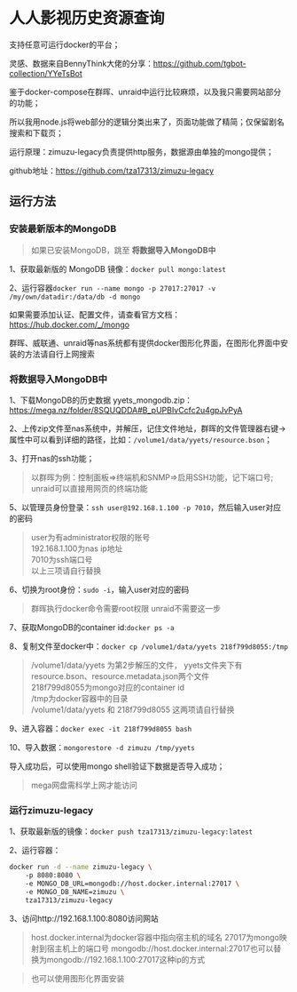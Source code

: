 # 人人影视历史资源查询

支持任意可运行docker的平台；

灵感、数据来自BennyThink大佬的分享：https://github.com/tgbot-collection/YYeTsBot

鉴于docker-compose在群晖、unraid中运行比较麻烦，以及我只需要网站部分的功能；

所以我用node.js将web部分的逻辑分类出来了，页面功能做了精简；仅保留剧名搜索和下载页；

运行原理：zimuzu-legacy负责提供http服务，数据源由单独的mongo提供；

github地址：https://github.com/tza17313/zimuzu-legacy

## 运行方法

### 安装最新版本的MongoDB

> 如果已安装MongoDB，跳至 **将数据导入MongoDB中**

1、获取最新版的 MongoDB 镜像：`docker pull mongo:latest`

2、运行容器`docker run --name mongo -p 27017:27017 -v /my/own/datadir:/data/db -d mongo`

如果需要添加认证、配置文件，请查看官方文档：https://hub.docker.com/_/mongo

群晖、威联通、unraid等nas系统都有提供docker图形化界面，在图形化界面中安装的方法请自行上网搜索

### 将数据导入MongoDB中

1、下载MongoDB的历史数据 yyets_mongodb.zip：https://mega.nz/folder/8SQUQDDA#B_pUPBIvCcfc2u4gpJvPyA

2、上传zip文件至nas系统中，并解压，记住文件地址，群晖的文件管理器右键->属性中可以看到详细的路径，比如：`/volume1/data/yyets/resource.bson`；

3、打开nas的ssh功能；

> 以群晖为例：控制面板=>终端机和SNMP=>启用SSH功能，记下端口号;
> unraid可以直接用网页的终端功能

5、以管理员身份登录：`ssh user@192.168.1.100 -p 7010`，然后输入user对应的密码
 > user为有administrator权限的账号  
 > 192.168.1.100为nas ip地址  
 > 7010为ssh端口号  
 > 以上三项请自行替换
 
6、切换为root身份：`sudo -i`，输入user对应的密码
 > 群晖执行docker命令需要root权限
 > unraid不需要这一步

7、获取MongoDB的container id:`docker ps -a`

8、复制文件至docker中：`docker cp /volume1/data/yyets 218f799d8055:/tmp`
 > /volume1/data/yyets 为第2步解压的文件， yyets文件夹下有resource.bson、resource.metadata.json两个文件  
 > 218f799d8055为mongo对应的container id  
 > /tmp为docker容器中的目录  
 > /volume1/data/yyets 和 218f799d8055 这两项请自行替换  

9、进入容器：`docker exec -it 218f799d8055 bash`

10、导入数据：`mongorestore -d zimuzu /tmp/yyets`

导入成功后，可以使用mongo shell验证下数据是否导入成功；

 > mega网盘需科学上网才能访问

### 运行zimuzu-legacy

1、获取最新版的镜像：`docker push tza17313/zimuzu-legacy:latest`  

2、运行容器：
```bash
docker run -d --name zimuzu-legacy \ 
    -p 8080:8080 \ 
    -e MONGO_DB_URL=mongodb://host.docker.internal:27017 \ 
    -e MONGO_DB_NAME=zimuzu \ 
    tza17313/zimuzu-legacy
```

3、访问http://192.168.1.100:8080访问网站

> host.docker.internal为docker容器中指向宿主机的域名
> 27017为mongo映射到宿主机上的端口号
> mongodb://host.docker.internal:27017也可以替换为mongodb://192.168.1.100:27017这种ip的方式

> 也可以使用图形化界面安装
